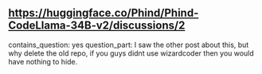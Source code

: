 ## https://huggingface.co/Phind/Phind-CodeLlama-34B-v2/discussions/2

contains_question: yes
question_part: 
I saw the other post about this, but why delete the old repo, if you guys didnt use wizardcoder then you would have nothing to hide.